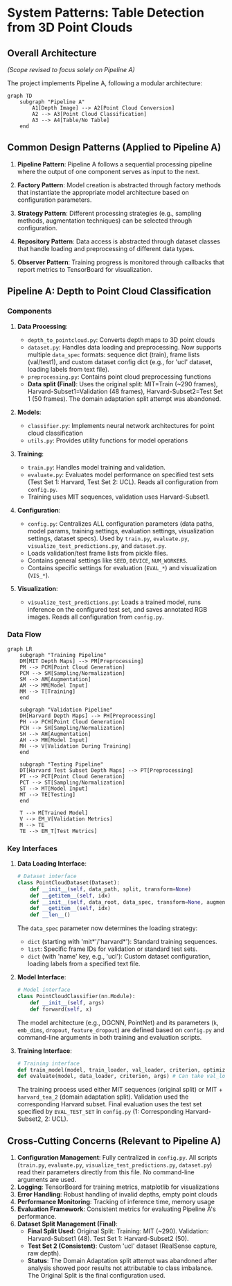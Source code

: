 # System Patterns: Table Detection from 3D Point Clouds

## Overall Architecture

_(Scope revised to focus solely on Pipeline A)_

The project implements Pipeline A, following a modular architecture:

```mermaid
graph TD
    subgraph "Pipeline A"
        A1[Depth Image] --> A2[Point Cloud Conversion]
        A2 --> A3[Point Cloud Classification]
        A3 --> A4[Table/No Table]
    end
```

## Common Design Patterns (Applied to Pipeline A)

1. **Pipeline Pattern**: Pipeline A follows a sequential processing pipeline where the output of one component serves as input to the next.

2. **Factory Pattern**: Model creation is abstracted through factory methods that instantiate the appropriate model architecture based on configuration parameters.

3. **Strategy Pattern**: Different processing strategies (e.g., sampling methods, augmentation techniques) can be selected through configuration.

4. **Repository Pattern**: Data access is abstracted through dataset classes that handle loading and preprocessing of different data types.

5. **Observer Pattern**: Training progress is monitored through callbacks that report metrics to TensorBoard for visualization.

## Pipeline A: Depth to Point Cloud Classification

### Components

1. **Data Processing**:

   - `depth_to_pointcloud.py`: Converts depth maps to 3D point clouds
   - `dataset.py`: Handles data loading and preprocessing. Now supports multiple `data_spec` formats: sequence dict (train), frame lists (val/test1), and custom dataset config dict (e.g., for 'ucl' dataset, loading labels from text file).
   - `preprocessing.py`: Contains point cloud preprocessing functions
   - **Data split (Final)**: Uses the original split: MIT=Train (~290 frames), Harvard-Subset1=Validation (48 frames), Harvard-Subset2=Test Set 1 (50 frames). The domain adaptation split attempt was abandoned.

2. **Models**:

   - `classifier.py`: Implements neural network architectures for point cloud classification
   - `utils.py`: Provides utility functions for model operations

3. **Training**:

   - `train.py`: Handles model training and validation.
   - `evaluate.py`: Evaluates model performance on specified test sets (Test Set 1: Harvard, Test Set 2: UCL). Reads all configuration from `config.py`.
   - Training uses MIT sequences, validation uses Harvard-Subset1.

4. **Configuration**:

   - `config.py`: Centralizes ALL configuration parameters (data paths, model params, training settings, evaluation settings, visualization settings, dataset specs). Used by `train.py`, `evaluate.py`, `visualize_test_predictions.py`, and `dataset.py`.
   - Loads validation/test frame lists from pickle files.
   - Contains general settings like `SEED`, `DEVICE`, `NUM_WORKERS`.
   - Contains specific settings for evaluation (`EVAL_*`) and visualization (`VIS_*`).

5. **Visualization**:
   - `visualize_test_predictions.py`: Loads a trained model, runs inference on the configured test set, and saves annotated RGB images. Reads all configuration from `config.py`.

### Data Flow

```mermaid
graph LR
    subgraph "Training Pipeline"
    DM[MIT Depth Maps] --> PM[Preprocessing]
    PM --> PCM[Point Cloud Generation]
    PCM --> SM[Sampling/Normalization]
    SM --> AM[Augmentation]
    AM --> MM[Model Input]
    MM --> T[Training]
    end

    subgraph "Validation Pipeline"
    DH[Harvard Depth Maps] --> PH[Preprocessing]
    PH --> PCH[Point Cloud Generation]
    PCH --> SH[Sampling/Normalization]
    SH --> AH[Augmentation]
    AH --> MH[Model Input]
    MH --> V[Validation During Training]
    end

    subgraph "Testing Pipeline"
    DT[Harvard Test Subset Depth Maps] --> PT[Preprocessing]
    PT --> PCT[Point Cloud Generation]
    PCT --> ST[Sampling/Normalization]
    ST --> MT[Model Input]
    MT --> TE[Testing]
    end

    T --> M[Trained Model]
    V --> EM_V[Validation Metrics]
    M --> TE
    TE --> EM_T[Test Metrics]

```

### Key Interfaces

1. **Data Loading Interface**:

   ```python
   # Dataset interface
   class PointCloudDataset(Dataset):
       def __init__(self, data_path, split, transform=None)
       def __getitem__(self, idx)
       def __init__(self, data_root, data_spec, transform=None, augment=False, mode='train', ...)
       def __getitem__(self, idx)
       def __len__()
   ```

   The `data_spec` parameter now determines the loading strategy:

   - `dict` (starting with 'mit*'/'harvard*'): Standard training sequences.
   - `list`: Specific frame IDs for validation or standard test sets.
   - `dict` (with 'name' key, e.g., 'ucl'): Custom dataset configuration, loading labels from a specified text file.

2. **Model Interface**:

   ```python
   # Model interface
   class PointCloudClassifier(nn.Module):
       def __init__(self, args)
       def forward(self, x)
   ```

   The model architecture (e.g., DGCNN, PointNet) and its parameters (`k`, `emb_dims`, `dropout`, `feature_dropout`) are defined based on `config.py` and command-line arguments in both training and evaluation scripts.

3. **Training Interface**:

   ```python
   # Training interface
   def train_model(model, train_loader, val_loader, criterion, optimizer, scheduler, args)
   def evaluate(model, data_loader, criterion, args) # Can take val_loader or test_loader
   ```

   The training process used either MIT sequences (original split) or MIT + `harvard_tea_2` (domain adaptation split). Validation used the corresponding Harvard subset.
   Final evaluation uses the test set specified by `EVAL_TEST_SET` in `config.py` (1: Corresponding Harvard-Subset2, 2: UCL).

## Cross-Cutting Concerns (Relevant to Pipeline A)

1. **Configuration Management**: Fully centralized in `config.py`. All scripts (`train.py`, `evaluate.py`, `visualize_test_predictions.py`, `dataset.py`) read their parameters directly from this file. No command-line arguments are used.
2. **Logging**: TensorBoard for training metrics, matplotlib for visualizations
3. **Error Handling**: Robust handling of invalid depths, empty point clouds
4. **Performance Monitoring**: Tracking of inference time, memory usage
5. **Evaluation Framework**: Consistent metrics for evaluating Pipeline A's performance.
6. **Dataset Split Management (Final)**:
   - **Final Split Used**: Original Split: Training: MIT (~290). Validation: Harvard-Subset1 (48). Test Set 1: Harvard-Subset2 (50).
   - **Test Set 2 (Consistent)**: Custom 'ucl' dataset (RealSense capture, raw depth).
   - **Status**: The Domain Adaptation split attempt was abandoned after analysis showed poor results not attributable to class imbalance. The Original Split is the final configuration used.
